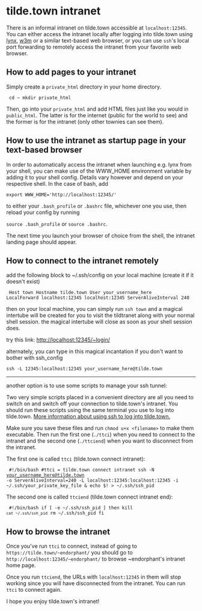 # tilde.town intranet

There is an informal intranet on tilde.town accessible at `localhost:12345`. 
You can either access the intranet locally after logging into tilde.town 
using [lynx](https://linux.die.net/man/1/lynx), [w3m](https://linux.die.net/man/1/w3m) or a similar text-based web browser,
or you can use `ssh`'s local port forwarding to remotely access the intranet from your favorite web browser.

## How to add pages to your intranet

Simply create a `private_html` directory in your home directory.

<code><pre>
cd ~
mkdir private_html
</pre></code>

Then, go into your `private_html` and add HTML files just like you would 
in `public_html`. The latter is for the internet (public for the world 
to see) and the former is for the intranet (only other townies can see 
them).

## How to use the intranet as startup page in your text-based browser

In order to automatically access the intranet when launching e.g. lynx from your shell,
you can make use of the WWW_HOME environment variable by adding it to your shell config.
Details vary however and depend on your respective shell. In the case of bash, add

`export WWW_HOME='http://localhost:12345/'`

to either your `.bash_profile` or `.bashrc` file, whichever one you use,
then reload your config by running 

`source .bash_profile` or `source .bashrc`. 

The next time you launch your browser of choice from the shell, the intranet landing page should appear.

## How to connect to the intranet remotely


add the following block to ~/.ssh/config on your local machine (create it if it doesn't exist)

<code><pre>
Host town
  Hostname tilde.town
  User your_username_here
  LocalForward localhost:12345 localhost:12345
  ServerAliveInterval 240
</pre></code>

then on your local machine, you can simply run `ssh town` and a magical intertube will be created
for you to visit the tildtranet along with your normal shell session.
the magical intertube will close as soon as your shell session does.

try this link: [http://localhost:12345/~login/](http://localhost:12345/~login/)

alternately, you can type in this magical incantation if you don't want to bother with ssh_config

`ssh -L 12345:localhost:12345 your_username_here@tilde.town`

---

another option is to use some scripts to manage your ssh tunnel:

Two very simple scripts placed in a convenient directory are all you 
need to switch on and switch off your connection to tilde.town's 
intranet. You should run these scripts using the same terminal you use 
to log into tilde.town. [More information about using ssh to log into 
tilde.town.](https://tilde.town/wiki/ssh.html)

Make sure you save these files and run `chmod u+x <filename>` to make 
them executable. Then run the first one (`./ttci`) when you need 
to connect to the intranet and the second one (`./ttciend`) when you 
want to disconnect from the intranet.


The first one is called `ttci` (tilde.town connect intranet):

<code><pre>
\#!/bin/bash
\#ttci = tilde.town connect intranet
ssh -N your_username_here@tilde.town -o ServerAliveInterval=240 -L localhost:12345:localhost:12345 -i 
~/.ssh/your_private_key_file &
echo $! > ~/.ssh/ssh_pid
</code></pre>

The second one is called `ttciend` (tilde.town connect intranet end):

<code><pre>
\#!/bin/bash
if [ -e ~/.ssh/ssh_pid ] 
then
  kill `cat ~/.ssh/ssh_pid`
  rm ~/.ssh/ssh_pid
fi
</code></pre>

## How to browse the intranet

Once you've run `ttci` to connect, instead of going to 
`https://tilde.town/~endorphant/` you should go to 
`http://localhost:12345/~endorphant/` to browse ~endorphant's 
intranet home page.

Once you run `ttciend`, the URLs with `localhost:12345` in 
them will stop working since you will have disconnected from the 
intranet. You can run `ttci` to connect again.

I hope you enjoy tilde.town's intranet!
